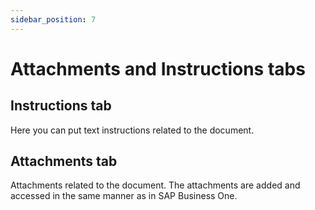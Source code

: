 ```yaml
---
sidebar_position: 7
---
```


# Attachments and Instructions tabs

## Instructions tab

Here you can put text instructions related to the document.

## Attachments tab

Attachments related to the document. The attachments are added and accessed in the same manner as in SAP Business One.
